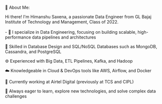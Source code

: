 💫 About Me:

Hi there! I'm Himanshu Saxena, a passionate Data Engineer from GL Bajaj Institute of Technology and Management, Class of 2022.
<br><br>- 💾 I specialize in Data Engineering, focusing on building scalable, high-performance data pipelines and architectures

🧩 Skilled in Database Design and SQL/NoSQL Databases such as MongoDB, Cassandra, and PostgreSQL

⚙️ Experienced with Big Data, ETL Pipelines, Kafka, and Hadoop

☁️ Knowledgeable in Cloud & DevOps tools like AWS, Airflow, and Docker

💼 Currently working at Airtel Digital (previously at TCS and CIPL)

🧠 Always eager to learn, explore new technologies, and solve complex data challenges



